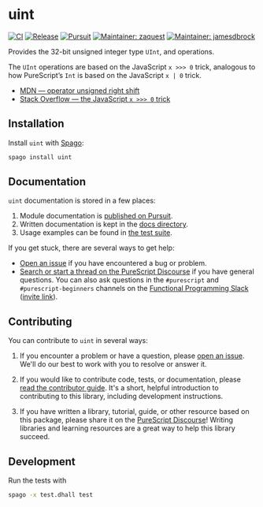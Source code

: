# uint

[![CI](https://github.com/purescript-contrib/purescript-uint/workflows/CI/badge.svg?branch=main)](https://github.com/purescript-contrib/purescript-uint/actions?query=workflow%3ACI+branch%3Amain)
[![Release](https://img.shields.io/github/release/purescript-contrib/purescript-uint.svg)](https://github.com/purescript-contrib/purescript-uint/releases)
[![Pursuit](https://pursuit.purescript.org/packages/purescript-uint/badge)](https://pursuit.purescript.org/packages/purescript-uint)
[![Maintainer: zaquest](https://img.shields.io/badge/maintainer-zaquest-teal.svg)](https://github.com/zaquest)
[![Maintainer: jamesdbrock](https://img.shields.io/badge/maintainer-jamesdbrock-teal.svg)](https://github.com/jamesdbrock)

Provides the 32-bit unsigned integer type `UInt`, and operations.

The `UInt` operations are
based on the JavaScript `x >>> 0` trick, analogous to how
PureScript’s `Int` is based on the JavaScript `x | 0` trick.

* [MDN — operator unsigned right shift](https://developer.mozilla.org/en-US/docs/Web/JavaScript/Reference/Operators/Unsigned_right_shift)
* [Stack Overflow — the JavaScript `x >>> 0` trick](https://stackoverflow.com/questions/1822350/what-is-the-javascript-operator-and-how-do-you-use-it)

## Installation

Install `uint` with [Spago](https://github.com/purescript/spago):

```sh
spago install uint
```

## Documentation

`uint` documentation is stored in a few places:

1. Module documentation is [published on Pursuit](https://pursuit.purescript.org/packages/purescript-uint).
2. Written documentation is kept in the [docs directory](./docs).
3. Usage examples can be found in [the test suite](./test).

If you get stuck, there are several ways to get help:

- [Open an issue](https://github.com/purescript-contrib/purescript-uint/issues) if you have encountered a bug or problem.
- [Search or start a thread on the PureScript Discourse](https://discourse.purescript.org) if you have general questions. You can also ask questions in the `#purescript` and `#purescript-beginners` channels on the [Functional Programming Slack](https://functionalprogramming.slack.com) ([invite link](https://fpchat-invite.herokuapp.com/)).

## Contributing

You can contribute to `uint` in several ways:

1. If you encounter a problem or have a question, please [open an issue](https://github.com/purescript-contrib/purescript-uint/issues). We'll do our best to work with you to resolve or answer it.

2. If you would like to contribute code, tests, or documentation, please [read the contributor guide](./CONTRIBUTING.md). It's a short, helpful introduction to contributing to this library, including development instructions.

3. If you have written a library, tutorial, guide, or other resource based on this package, please share it on the [PureScript Discourse](https://discourse.purescript.org)! Writing libraries and learning resources are a great way to help this library succeed.

## Development

Run the tests with

```sh
spago -x test.dhall test
```
